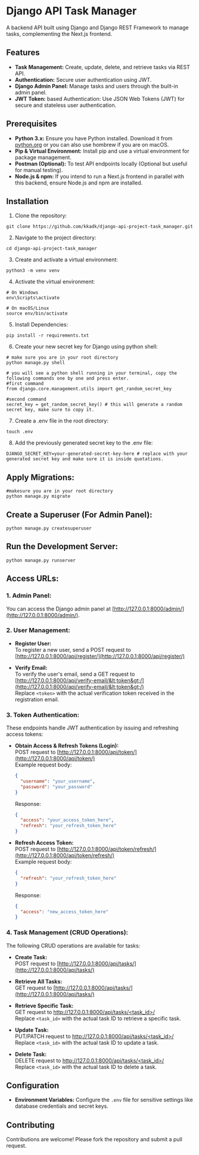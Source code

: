 # Django API Task Manager

A backend API built using Django and Django REST Framework to manage tasks, complementing the Next.js frontend.

## Features

- **Task Management:** Create, update, delete, and retrieve tasks via REST API.
- **Authentication:** Secure user authentication using JWT.
- **Django Admin Panel:** Manage tasks and users through the built-in admin panel.
- **JWT Token:** based Authentication: Use JSON Web Tokens (JWT) for secure and stateless user authentication.


## Prerequisites

- **Python 3.x:** Ensure you have Python installed. Download it from [python.org](https://www.python.org/) or you can also use hombrew if you are on macOS.
- **Pip & Virtual Environment:** Install pip and use a virtual environment for package management.
- **Postman (Optional):** To test API endpoints locally (Optional but useful for manual testing).
- **Node.js & npm:** If you intend to run a Next.js frontend in parallel with this backend, ensure Node.js and npm are installed.


## Installation

1. Clone the repository:
```
git clone https://github.com/kkadk/django-api-project-task_manager.git
```
2. Navigate to the project directory:
```
cd django-api-project-task_manager
```
3. Create and activate a virtual environment:
```
python3 -m venv venv
```
4. Activate the virtual environment:
```
# On Windows
env\Scripts\activate
```
```
# On macOS/Linux
source env/bin/activate
```

5. Install Dependencies:
```
pip install -r requirements.txt
```

6. Create your new secret key for Django using python shell:
```
# make sure you are in your root directory
python manage.py shell
```
```
# you will see a python shell running in your terminal, copy the following commands one by one and press enter.
#first command 
from django.core.management.utils import get_random_secret_key
```
```
#second command
secret_key = get_random_secret_key() # this will generate a random secret key, make sure to copy it.
```

7. Create a .env file in the root directory:
```
touch .env
```
8. Add the previously generated secret key to the .env file:
```
DJANGO_SECRET_KEY=your-generated-secret-key-here # replace with your generated secret key and make sure it is inside quotations.
```

##  Apply Migrations:
```
#makesure you are in your root directory
python manage.py migrate
```
##  Create a Superuser (For Admin Panel):
```
python manage.py createsuperuser
```
## Run the Development Server:
```
python manage.py runserver
```
## Access URLs:

### 1. **Admin Panel:**  
   You can access the Django admin panel at [http://127.0.0.1:8000/admin/](http://127.0.0.1:8000/admin/).


### 2. **User Management:**
   - **Register User:**  
     To register a new user, send a POST request to [http://127.0.0.1:8000/api/register/](http://127.0.0.1:8000/api/register/)
   
   - **Verify Email:**  
     To verify the user's email, send a GET request to [http://127.0.0.1:8000/api/verify-email/&lt;token&gt;/](http://127.0.0.1:8000/api/verify-email/&lt;token&gt;/)  
     Replace `<token>` with the actual verification token received in the registration email.

### 3. **Token Authentication:**
   These endpoints handle JWT authentication by issuing and refreshing access tokens:
   - **Obtain Access & Refresh Tokens (Login):**  
     POST request to [http://127.0.0.1:8000/api/token/](http://127.0.0.1:8000/api/token/)  
     Example request body:
     ```json
     {
       "username": "your_username",
       "password": "your_password"
     }
     ```

     Response:
     ```json
     {
       "access": "your_access_token_here",
       "refresh": "your_refresh_token_here"
     }
     ```

   - **Refresh Access Token:**  
     POST request to [http://127.0.0.1:8000/api/token/refresh/](http://127.0.0.1:8000/api/token/refresh/)  
     Example request body:
     ```json
     {
       "refresh": "your_refresh_token_here"
     }
     ```

     Response:
     ```json
     {
       "access": "new_access_token_here"
     }
     
### 4. **Task Management (CRUD Operations):**
   The following CRUD operations are available for tasks:
   - **Create Task:**  
     POST request to [http://127.0.0.1:8000/api/tasks/](http://127.0.0.1:8000/api/tasks/)
   
   - **Retrieve All Tasks:**  
     GET request to [http://127.0.0.1:8000/api/tasks/](http://127.0.0.1:8000/api/tasks/)
   
   - **Retrieve Specific Task:**  
     GET request to [http://127.0.0.1:8000/api/tasks/<task_id>/](http://127.0.0.1:8000/api/tasks/<task_id>/)  
     Replace `<task_id>` with the actual task ID to retrieve a specific task.
   
   - **Update Task:**  
     PUT/PATCH request to [http://127.0.0.1:8000/api/tasks/<task_id>/](http://127.0.0.1:8000/api/tasks/<task_id>/)  
     Replace `<task_id>` with the actual task ID to update a task.
   
   - **Delete Task:**  
     DELETE request to [http://127.0.0.1:8000/api/tasks/<task_id>/](http://127.0.0.1:8000/api/tasks/<task_id>/)  
     Replace `<task_id>` with the actual task ID to delete a task.

## Configuration

- **Environment Variables:** Configure the `.env` file for sensitive settings like database credentials and secret keys.

## Contributing

Contributions are welcome! Please fork the repository and submit a pull request.


